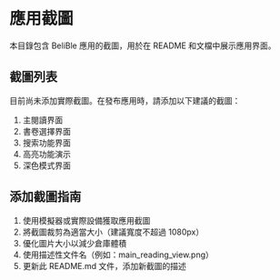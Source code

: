 # 應用截圖

本目錄包含 BeliBle 應用的截圖，用於在 README 和文檔中展示應用界面。

## 截圖列表

目前尚未添加實際截圖。在發布應用時，請添加以下建議的截圖：

1. 主閱讀界面
2. 書卷選擇界面
3. 搜索功能界面
4. 高亮功能演示
5. 深色模式界面

## 添加截圖指南

1. 使用模擬器或實際設備獲取應用截圖
2. 將截圖裁剪為適當大小（建議寬度不超過 1080px）
3. 優化圖片大小以減少倉庫體積
4. 使用描述性文件名（例如：main_reading_view.png）
5. 更新此 README.md 文件，添加新截圖的描述